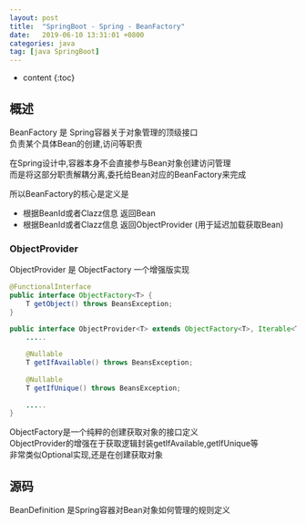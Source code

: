 ```yaml
---
layout: post
title:  "SpringBoot - Spring - BeanFactory"
date:   2019-06-10 13:31:01 +0800
categories: java
tag: [java SpringBoot]
---
```


* content
{:toc}

##  概述  

BeanFactory 是 Spring容器关于对象管理的顶级接口  
负责某个具体Bean的创建,访问等职责  

在Spring设计中,容器本身不会直接参与Bean对象创建访问管理  
而是将这部分职责解耦分离,委托给Bean对应的BeanFactory来完成  

所以BeanFactory的核心是定义是  
* 根据BeanId或者Clazz信息 返回Bean  
* 根据BeanId或者Clazz信息 返回ObjectProvider (用于延迟加载获取Bean)     

### ObjectProvider     

ObjectProvider 是 ObjectFactory 一个增强版实现  

```java
@FunctionalInterface
public interface ObjectFactory<T> {
	T getObject() throws BeansException;
}

public interface ObjectProvider<T> extends ObjectFactory<T>, Iterable<T> {
	.....
	
	@Nullable
	T getIfAvailable() throws BeansException;
	
	@Nullable
	T getIfUnique() throws BeansException;
	
	.....
}
```



ObjectFactory是一个纯粹的创建获取对象的接口定义  
ObjectProvider的增强在于获取逻辑封装getIfAvailable,getIfUnique等  
非常类似Optional实现,还是在创建获取对象     

## 源码   

BeanDefinition 是Spring容器对Bean对象如何管理的规则定义  





